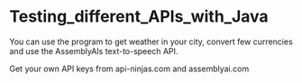 # Testing_different_APIs_with_Java

You can use the program to get weather in your city, convert few currencies and use the AssemblyAIs text-to-speech API.

Get your own API keys from api-ninjas.com and assemblyai.com
